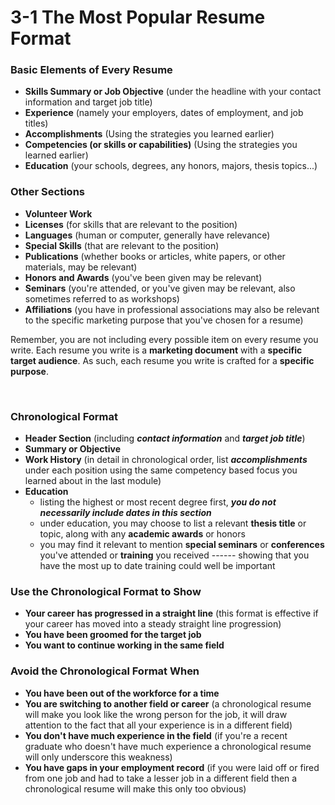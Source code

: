 # 3-1 The Most Popular Resume Format

### Basic Elements of Every Resume

* **Skills Summary or Job Objective** (under the headline with your contact information and target job title)
* **Experience** (namely your employers, dates of employment, and job titles)
* **Accomplishments** (Using the strategies you learned earlier)
* **Competencies (or skills or capabilities)** (Using the strategies you learned earlier)
* **Education** (your schools, degrees, any honors, majors, thesis topics...)

### Other Sections

* **Volunteer Work**
* **Licenses** (for skills that are relevant to the position)
* **Languages** (human or computer, generally have relevance)
* **Special Skills** (that are relevant to the position)
* **Publications** (whether books or articles, white papers, or other materials, may be relevant)
* **Honors and Awards** (you've been given may be relevant)
* **Seminars** (you're attended, or you've given may be relevant, also sometimes referred to as workshops)
* **Affiliations** (you have in professional associations may also be relevant to the specific marketing purpose that you've chosen for a resume)

Remember, you are not including every possible item on every resume you write. Each resume you write is a **marketing document** with a **specific target audience**. As such, each resume you write is crafted for a **specific purpose**.

<br/>

### Chronological Format

* **Header Section** (including ***contact information*** and ***target job title***)
* **Summary or Objective**
* **Work History** (in detail in chronological order, list ***accomplishments*** under each position using the same competency based focus you learned about in the last module)
* **Education**
  * listing the highest or most recent degree first, ***you do not necessarily include dates in this section***
  * under education, you may choose to list a relevant **thesis title** or topic, along with any **academic awards** or honors
  * you may find it relevant to mention **special seminars** or **conferences** you've attended or **training** you received ------ showing that you have the most up to date training could well be important

### Use the Chronological Format to Show

* **Your career has progressed in a straight line** (this format is effective if your career has moved into a steady straight line progression)
* **You have been groomed for the target job**
* **You want to continue working in the same field**

### Avoid the Chronological Format When

* **You have been out of the workforce for a time**
* **You are switching to another field or career** (a chronological resume will make you look like the wrong person for the job, it will draw attention to the fact that all your experience is in a different field)
* **You don't have much experience in the field** (if you're a recent graduate who doesn't have much experience a chronological resume will only underscore this weakness)
* **You have gaps in your employment record** (if you were laid off or fired from one job and had to take a lesser job in a different field then a chronological resume will make this only too obvious)
